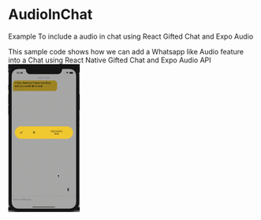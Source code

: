 # AudioInChat
Example To include a audio in chat using React Gifted Chat and Expo Audio

This sample code shows how we can add a Whatsapp like Audio feature into a Chat using React Native Gifted Chat and Expo Audio API
<img src="https://github.com/laxmy/AudioInChat/blob/master/_Recording_2020-08-19_at_12.14.06_AM.gif" height=300/>
